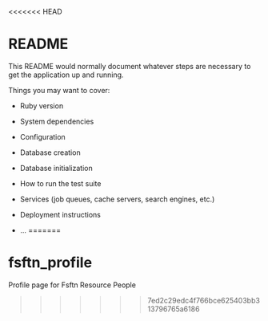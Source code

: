 <<<<<<< HEAD
# README

This README would normally document whatever steps are necessary to get the
application up and running.

Things you may want to cover:

* Ruby version

* System dependencies

* Configuration

* Database creation

* Database initialization

* How to run the test suite

* Services (job queues, cache servers, search engines, etc.)

* Deployment instructions

* ...
=======
# fsftn_profile
Profile page for Fsftn Resource People
>>>>>>> 7ed2c29edc4f766bce625403bb313796765a6186
